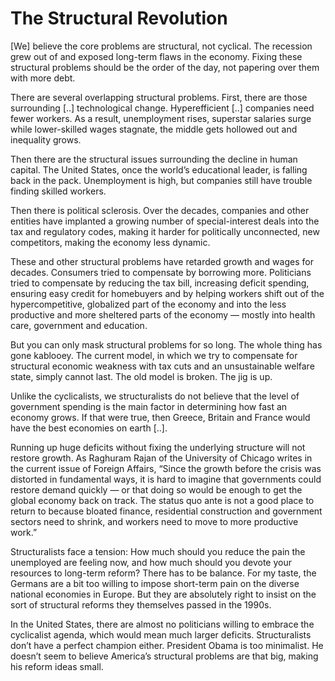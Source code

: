 # The Structural Revolution

[We] believe the core problems are structural, not cyclical. The recession 
grew out of and exposed long-term flaws in the economy. Fixing these 
structural problems should be the order of the day, not papering over 
them with more debt.


There are several overlapping structural problems. First, there are 
those surrounding [..] technological change. Hyperefficient [..] companies need fewer workers. As a result, unemployment 
rises, superstar salaries surge while lower-skilled wages stagnate, the 
middle gets hollowed out and inequality grows.        

Then there are the structural issues surrounding the decline in human 
capital. The United States, once the world’s educational leader, is 
falling back in the pack. Unemployment is high, but companies still have
 trouble finding skilled workers.


Then there is political sclerosis. Over the decades, companies and other
 entities have implanted a growing number of special-interest deals into
 the tax and regulatory codes, making it harder for politically 
unconnected, new competitors, making the economy less dynamic.        

These and other structural problems have retarded growth and wages for 
decades. Consumers tried to compensate by borrowing more. Politicians 
tried to compensate by reducing the tax bill, increasing deficit 
spending, ensuring easy credit for homebuyers and by helping workers 
shift out of the hypercompetitive, globalized part of the economy and 
into the less productive and more sheltered parts of the economy — 
mostly into health care, government and education. 



But you can only mask structural problems for so long. The whole thing 
has gone kablooey. The current model, in which we try to compensate for 
structural economic weakness with tax cuts and an unsustainable welfare 
state, simply cannot last. The old model is broken. The jig is up. 



Unlike the cyclicalists, we structuralists do not believe that the level
 of government spending is the main factor in determining how fast an 
economy grows. If that were true, then Greece, Britain and France would 
have the best economies on earth [..].



Running up huge deficits without fixing the underlying structure will 
not restore growth. As Raghuram Rajan of the University of Chicago writes in the current issue of Foreign Affairs,
 “Since the growth before the crisis was distorted in fundamental ways, 
it is hard to imagine that governments could restore demand quickly — or
 that doing so would be enough to get the global economy back on track. 
The status quo ante is not a good place to return to because bloated 
finance, residential construction and government sectors need to shrink,
 and workers need to move to more productive work.” 



Structuralists face a tension: How much should you reduce the pain the 
unemployed are feeling now, and how much should you devote your 
resources to long-term reform? There has to be balance. For my taste, 
the Germans are a bit too willing to impose short-term pain on the 
diverse national economies in Europe. But they are absolutely right to 
insist on the sort of structural reforms they themselves passed in the 
1990s. 



In the United States, there are almost no politicians willing to embrace
 the cyclicalist agenda, which would mean much larger deficits. 
Structuralists don’t have a perfect champion either. President Obama is 
too minimalist. He doesn’t seem to believe America’s structural problems
 are that big, making his reform ideas small.  












